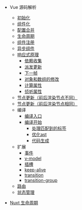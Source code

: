 - Vue 源码解析
  - [初始化](/Vue/initAndMount)
  - [组件化](/Vue/componentInstance/component)
  - [配置合并](/Vue/mergeOptions)
  - [生命周期](/Vue/componentInstance/lifeCycle)
  - [组件注册](/Vue/componentInstance/registerComponent)
  - [异步组件](/Vue/componentInstance/asyncComp)
  - [响应式原理](/Vue/defineReactive/principle)
      - [依赖收集](/Vue/defineReactive/getter)
      - [派发更新](/Vue/defineReactive/setter)
      - [下一帧](/Vue/defineReactive/nexttick)
      - [对象和数组的修改](/Vue/defineReactive/objandarray)
      - [计算属性](/Vue/defineReactive/computed)
      - [侦听属性](/Vue/defineReactive/watch)
  - [节点更新（前后渲染节点不同）](/Vue/defineReactive/patch/section1)
  - [节点更新（前后渲染节点相同）](/Vue/defineReactive/patch/section2)
  - 编译
      - [编译入口](/Vue/compile/entry)
      - [编译开始](/Vue/compile/parse)
          - [处理匹配到的标签](/Vue/compile/handleparse)
          - [优化ast](/Vue/compile/optimize)
          - [代码生成](/Vue/compile/codegen)
  - 扩展
      - [事件](/Vue/event)
      - [v-model](/Vue/vmodel)
      - [插槽](/Vue/slot)
      - [keep-alive](/Vue/keepalive)
      - [transition](/Vue/transition)
      - [transition-group](/Vue/transitionGroup)
  - [路由](/Vue/router)
  - [状态管理](/Vue/vuex)

- [Nuxt 生命周期](/Nuxt/lifecycle)

